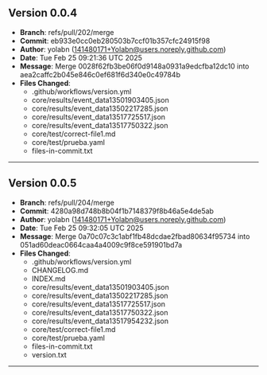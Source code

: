 ## Version 0.0.4
- **Branch**: refs/pull/202/merge
- **Commit**: eb933e0cc0eb280503b7ccf01b357cfc24915f98
- **Author**: yolabn (141480171+Yolabn@users.noreply.github.com)
- **Date**: Tue Feb 25 09:21:36 UTC 2025
- **Message**: Merge 0028f62fb3be06f0d9148a0931a9edcfba12dc10 into aea2caffc2b045e846c0ef681f6d340e0c49784b
- **Files Changed**:
  - .github/workflows/version.yml
  - core/results/event_data13501903405.json
  - core/results/event_data13502217285.json
  - core/results/event_data13517725517.json
  - core/results/event_data13517750322.json
  - core/test/correct-file1.md
  - core/test/prueba.yaml
  - files-in-commit.txt
---------------------------------
## Version 0.0.5
- **Branch**: refs/pull/204/merge
- **Commit**: 4280a98d748b8b04f1b7148379f8b46a5e4de5ab
- **Author**: yolabn (141480171+Yolabn@users.noreply.github.com)
- **Date**: Tue Feb 25 09:32:05 UTC 2025
- **Message**: Merge 0a70c07c3c1abf1fb48dcdae2fbad80634f95734 into 051ad60deac0664caa4a4009c9f8ce591901bd7a
- **Files Changed**:
  - .github/workflows/version.yml
  - CHANGELOG.md
  - INDEX.md
  - core/results/event_data13501903405.json
  - core/results/event_data13502217285.json
  - core/results/event_data13517725517.json
  - core/results/event_data13517750322.json
  - core/results/event_data13517954232.json
  - core/test/correct-file1.md
  - core/test/prueba.yaml
  - files-in-commit.txt
  - version.txt
---------------------------------
